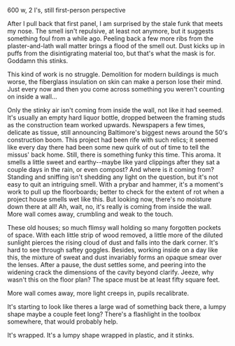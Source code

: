 600 w, 2 I's, still first-person perspective

After I pull back that first panel, I am surprised by the stale funk that meets my nose. The smell isn't repulsive, at least not anymore, but it suggests something foul from a while ago. Peeling back a few more ribs from the plaster-and-lath wall matter brings a flood of the smell out. Dust kicks up in puffs from the disintigrating material too, but that's what the mask is for. Goddamn this stinks.

This kind of work is no struggle. Demolition for modern buildings is much worse, the fiberglass insulation on skin can make a person lose their mind. Just every now and then you come across something you weren't counting on inside a wall...

Only the stinky air isn't coming from inside the wall, not like it had seemed. It's usually an empty hard liquor bottle, dropped between the framing studs as the construction team worked upwards. Newspapers a few times, delicate as tissue, still announcing Baltimore's biggest news around the 50's construction boom. This project had been rife with such relics; it seemed like every day there had been some new quirk of out of time to tell the missus' back home. Still, there is something funky this time. This aroma. It smells a little sweet and earthy--maybe like yard clippings after they sat a couple days in the rain, or even compost? And where is it coming from? Standing and sniffing isn't shedding any light on the question, but it's not easy to quit an intriguing smell. With a prybar and hammer, it's a moment's work to pull up the floorboards; better to check for the extent of rot when a project house smells wet like this. But looking now, there's no moisture down there at all! Ah, wait, no, it's really is coming from inside the wall. More wall comes away, crumbling and weak to the touch.

These old houses; so much flimsy wall holding so many forgotten pockets of space. With each little strip of wood removed, a little more of the diluted sunlight pierces the rising cloud of dust and falls into the dark corner. It's hard to see through saftey goggles. Besides, working inside on a day like this, the mixture of sweat and dust invariably forms an opaque smear over the lenses. After a pause, the dust settles some, and peering into the widening crack the dimensions of the cavity beyond clarify. Jeeze, why wasn't this on the floor plan? The space must be at least fifty square feet.

More wall comes away, more light creeps in, pupils recalibrate.

It's starting to look like theres a large wad of something back there, a lumpy shape maybe a couple feet long? There's a flashlight in the toolbox somewhere, that would probably help.

It's wrapped. It's a lumpy shape wrapped in plastic, and it stinks.
